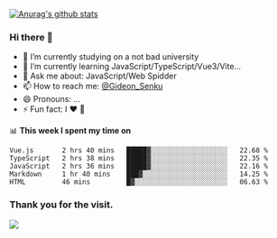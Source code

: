 [![Anurag's github stats](https://github-readme-stats.vercel.app/api?username=gideonsenku)](https://github.com/anuraghazra/github-readme-stats)
### Hi there 👋
- 🔭 I’m currently studying on a not bad university 
- 🌱 I’m currently learning JavaScript/TypeScript/Vue3/Vite...
- 💬 Ask me about: JavaScript/Web Spidder 
- 📫 How to reach me: [@Gideon_Senku](https://t.me/Gideon_Senku)
- 😄 Pronouns: ...
- ⚡ Fun fact: I ❤️ 🎵

📊 **This week I spent my time on**
<!--START_SECTION:waka-->
```text
Vue.js       2 hrs 40 mins   █████▓░░░░░░░░░░░░░░░░░░░   22.68 % 
TypeScript   2 hrs 38 mins   █████▓░░░░░░░░░░░░░░░░░░░   22.35 % 
JavaScript   2 hrs 36 mins   █████▓░░░░░░░░░░░░░░░░░░░   22.16 % 
Markdown     1 hr 40 mins    ███▓░░░░░░░░░░░░░░░░░░░░░   14.25 % 
HTML         46 mins         █▓░░░░░░░░░░░░░░░░░░░░░░░   06.63 % 
```
<!--END_SECTION:waka-->


### Thank you for the visit.
![](http://profile-counter.glitch.me/gideonsenku/count.svg)
<!--
**GideonSenku/GideonSenku** is a ✨ _special_ ✨ repository because its `README.md` (this file) appears on your GitHub profile.

Here are some ideas to get you started:

- 🔭 I’m currently working on ...
- 🌱 I’m currently learning ...
- 👯 I’m looking to collaborate on ...
- 🤔 I’m looking for help with ...
- 💬 Ask me about ...
- 📫 How to reach me: ...
- 😄 Pronouns: ...
- ⚡ Fun fact: ...
-->
